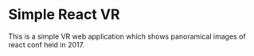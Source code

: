 # Simple React VR

This is a simple VR web application which shows panoramical images of react conf held in 2017.


